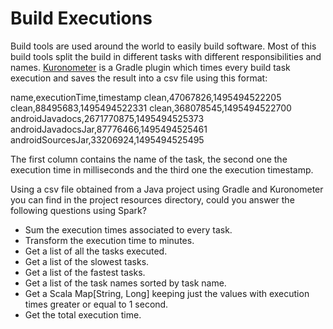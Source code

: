 # Build Executions

Build tools are used around the world to easily build software. Most of this build tools split the build in different tasks with different responsibilities and names. [Kuronometer](https://github.com/pedrovgs/Kuronometer) is a Gradle plugin which times every build task execution and saves the result into a csv file using this format:

name,executionTime,timestamp
clean,47067826,1495494522205
clean,88495683,1495494522331
clean,368078545,1495494522700
androidJavadocs,2671770875,1495494525373
androidJavadocsJar,87776466,1495494525461
androidSourcesJar,33206924,1495494525495

The first column contains the name of the task, the second one the execution time in milliseconds and the third one the execution timestamp.

Using a csv file obtained from a Java project using Gradle and Kuronometer you can find in the project resources directory, could you answer the following questions using Spark?

* Sum the execution times associated to every task.
* Transform the execution time to minutes.
* Get a list of all the tasks executed.
* Get a list of the slowest tasks.
* Get a list of the fastest tasks.
* Get a list of the task names sorted by task name.
* Get a Scala Map[String, Long] keeping just the values with execution times greater or equal to 1 second.
* Get the total execution time.